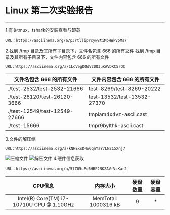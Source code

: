 # Linux 第二次实验报告

***

1.有关tmux，tshark的安装查看与卸载
    
    URL：https://asciinema.org/a/pJrtlliprcyw8tiMbHWkVoMs7

2.找到 /tmp 目录及其所有子目录下，文件名包含 666 的所有文件
找到 /tmp 目录及其所有子目录下，文件内容包含 666 的所有文件

    URL:https://asciinema.org/a/1LcVegDQdV2DQ3uKAVDKC5rOC

|  文件名包含 666 的所有文件   | 文件内容包含 666 的所有文件  |
|  ----  | ----  |
| ./test-2532/test-2532-21666 | test-8269/test-8269-20222 |
| ./test-26120/test-26120-3666| test-13532/test-13532-27370 |
|./test-12549/test-12549-27666|tmpiam4x4vz-ascii.cast
| ./test-15666                |tmpr9bylthk-ascii.cast

3.文件的解压缩

    URL:https://asciinema.org/a/kNHExsD4w6qnYaY7LN215Xnj7
    
![压缩文件](img/压缩文件.png)
![解压文件](img/解压文件.png)
4.硬件信息获取

    URL：https://asciinema.org/a/57Z05uPo6HBP2NKZAVfVcKar2

|CPU信息|内存大小|硬盘数量|硬盘容量|
|  :----:|  :----:| :----: |:----: |
|Intel(R) Core(TM) i7-10710U CPU @ 1.10GHz | MemTotal:        1000316 kB | 9 |     *   |



